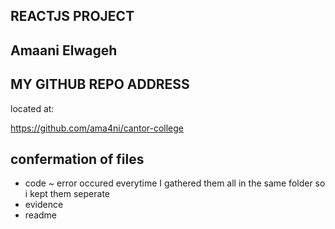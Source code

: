 ## REACTJS PROJECT

## Amaani Elwageh

## MY GITHUB REPO ADDRESS
located at:

https://github.com/ama4ni/cantor-college

## confermation of files 
- code ~ error occured everytime I gathered them all in the same folder so i kept them seperate
- evidence
- readme


